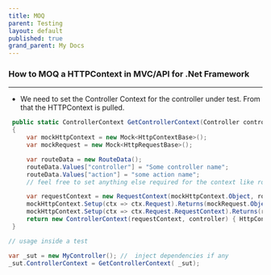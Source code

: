 ```yaml
---
title: MOQ
parent: Testing
layout: default
published: true
grand_parent: My Docs
---
```


### How to MOQ a HTTPContext in MVC/API for .Net Framework
---

- We need to set the Controller Context for the controller under test. From that the HTTPContext is pulled. 

```csharp
 public static ControllerContext GetControllerContext(Controller controller)
 {
     var mockHttpContext = new Mock<HttpContextBase>();
     var mockRequest = new Mock<HttpRequestBase>();

     var routeData = new RouteData();
     routeData.Values["controller"] = "Some controller name";
     routeData.Values["action"] = "some action name";
     // feel free to set anything else required for the context like route data or claims etc.

     var requestContext = new RequestContext(mockHttpContext.Object, routeData);
     mockHttpContext.Setup(ctx => ctx.Request).Returns(mockRequest.Object);
     mockHttpContext.Setup(ctx => ctx.Request.RequestContext).Returns(requestContext);
     return new ControllerContext(requestContext, controller) { HttpContext = mockHttpContext.Object };
 }

// usage inside a test

var _sut = new MyController(); //  inject dependencies if any
_sut.ControllerContext = GetControllerContext( _sut);
```
